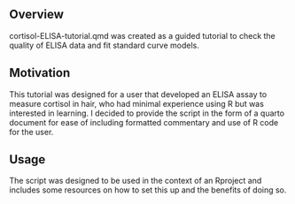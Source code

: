 ## Overview
cortisol-ELISA-tutorial.qmd was created as a guided tutorial to check the quality of ELISA data and fit standard curve models.

## Motivation
This tutorial was designed for a user that developed an ELISA assay to measure cortisol in hair, who had minimal experience using R but was interested in learning. I decided to provide the script in the form of a quarto document for ease of including formatted commentary and use of R code for the user.

## Usage
The script was designed to be used in the context of an Rproject and includes some resources on how to set this up and the benefits of doing so.
